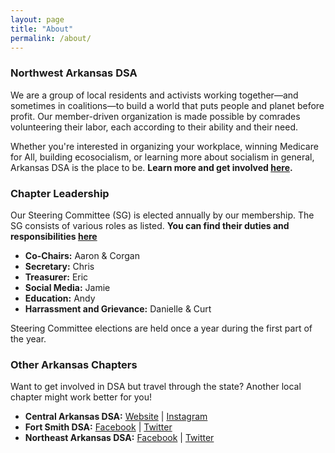 ```yaml
---
layout: page
title: "About"
permalink: /about/
---
```


<h3>Northwest Arkansas DSA</h3>  

We are a group of local residents and activists working together—and sometimes in coalitions—to build a world that puts people and planet before profit. Our member-driven organization is made possible by comrades volunteering their labor, each according to their ability and their need.
<br>

Whether you're interested in organizing your workplace, winning Medicare for All, building ecosocialism, or learning more about socialism in general, Arkansas DSA is the place to be. **Learn more and get involved [here](../get-involved/).**

<h3>Chapter Leadership</h3>

Our Steering Committee (SG) is elected annually by our membership. The SG consists of various roles as listed. **You can find their duties and responsibilities [here](../steering-committee/)**

* **Co-Chairs:** Aaron & Corgan
* **Secretary:**  Chris
* **Treasurer:** Eric
* **Social Media:** Jamie
* **Education:** Andy
* **Harrassment and Grievance:** Danielle & Curt

Steering Committee elections are held once a year during the first part of the year.

<h3>Other Arkansas Chapters</h3>

Want to get involved in DSA but travel through the state? Another local chapter might work better for you!

* **Central Arkansas DSA:** 
 [Website](https://centralarkansasdsa.org/) | [Instagram](https://www.instagram.com/central_ar_dsa/)
* **Fort Smith DSA:** 
 [Facebook](https://www.facebook.com/fortsmithdsa/) | [Twitter](https://x.com/fortsmithdsa)
* **Northeast Arkansas DSA:** 
 [Facebook](https://www.facebook.com/neadsa) | [Twitter](https://x.com/nearkdsa)
